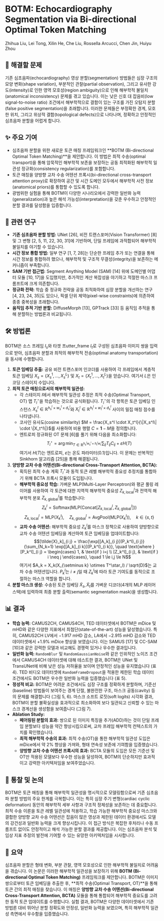 # BOTM: Echocardiography Segmentation via Bi-directional Optimal Token Matching

Zhihua Liu, Lei Tong, Xilin He, Che Liu, Rossella Arcucci, Chen Jin, Huiyu Zhou

## 🧩 해결할 문제

기존 심초음파(echocardiography) 영상 분할(segmentation) 방법들은 심장 구조의 모양 변화(shape variation), 부분적인 관찰(partial observation), 그리고 유사한 강도(intensity)로 인한 영역 모호성(region ambiguity)으로 인해 해부학적 불일치(anatomical inconsistency) 문제를 겪고 있습니다. 이는 낮은 신호 대 잡음비(low signal-to-noise ratio) 조건에서 해부학적으로 결함이 있는 구조를 가진 오탐지 분할(false positive segmentation)을 초래합니다. 이러한 문제들은 부정확한 경계, 모호한 위치, 그리고 위상적 결함(topological defects)으로 나타나며, 정확하고 안정적인 심초음파 분할을 어렵게 합니다.

## ✨ 주요 기여

* 심초음파 분할을 위한 새로운 토큰 매칭 프레임워크인 **BOTM (Bi-directional Optimal Token Matching)**을 제안합니다. 이 방법은 최적 수송(optimal transport)을 통해 암묵적인 해부학적 보존을 보장하는 공동 최적화된 해부학적 일관성 정규화(consistency regularization)를 포함합니다.
* 토큰 매칭을 양방향 교차 수송 어텐션 프록시(bi-directional cross-transport attention proxy)로 확장하여 공간 및 시간 도메인 모두에서 해부학적 사전 정보(anatomical priors)를 통합할 수 있도록 합니다.
* 광범위한 실험을 통해 BOTM이 다양한 시나리오에서 강력한 일반화 능력(generalization)과 높은 해석 가능성(interpretation)을 갖춘 우수하고 안정적인 분할 결과를 달성함을 입증합니다.

## 📎 관련 연구

* **기존 심초음파 분할 방법:** UNet [26], 비전 트랜스포머(Vision Transformer) [8] 및 그 변형 [2, 5, 11, 22, 30, 31]에 기반하며, 단일 프레임에 과적합되어 해부학적 불일치를 야기할 수 있습니다.
* **시간 정보 통합 방법:** 일부 연구 [1, 7, 28]는 단순한 프레임 추가 또는 연결을 통해 시간 정보를 통합하려 했으나, 해부학적 및 구조적 무결성(integrity)을 보존하는 메커니즘이 부족합니다.
* **SAM 기반 접근법:** Segment Anything Model (SAM) [14] 위에 도메인별 어댑터 모듈 [10, 17]을 도입했지만, 추가적인 계산 복잡성을 야기하고 적절한 마스크 프롬프트에 크게 의존합니다.
* **정규화 전략:** 학습 중 정규화 전략을 공동 최적화하여 심장 분할을 개선하는 연구 [4, 23, 24, 35]도 있으나, 픽셀 단위 제약(pixel-wise constraints)에 의존하여 종종 중복성을 초래합니다.
* **움직임 추적 기반 분할:** DiffuseMorph [13], GPTrack [33] 등 움직임 추적을 통해 분할하는 방법론과 비교됩니다.

## 🛠️ 방법론

BOTM은 소스 프레임 $I_s$와 타겟 프utter_frame $I_t$로 구성된 심초음파 이미지 쌍을 입력으로 받아, 심초음파 분할과 최적의 해부학적 전송(optimal anatomy transportation)을 동시에 수행합니다.

1. **토큰 임베딩 추출:** 공유 비전 트랜스포머 인코더를 사용하여 각 프레임에서 계층적 토큰 임베딩 $X_s = \{X_s^1, \dots, X_s^L\}$ 및 $X_t = \{X_t^1, \dots, X_t^L\}$을 얻습니다. 여기서 $L$은 인코딩 스테이지 수입니다.
2. **최적 토큰 매칭으로서의 해부학적 일관성:**
    * 각 스테이지 $l$에서 해부학적 일관성 추정은 최적 수송(Optimal Transport, OT) 맵 $T^\star_l$을 학습하는 것으로 공식화됩니다. $T^\star_l$의 각 항목은 토큰 임베딩 인스턴스 $X_s^l \in \mathbb{R}^{h_s^l \times w_s^l \times d_s^l}$와 $X_t^l \in \mathbb{R}^{h_t^l \times w_t^l \times d_s^l}$ 사이의 밀집 매칭 점수를 나타냅니다.
    * 코사인 유사도(cosine similarity) $M = \frac{X_s^l \cdot X_t^l}{\|X_s^l\| \cdot \|X_t^l\|}$를 사용하여 비용 행렬 $C = \mathbf{1} - M$을 정의합니다.
    * 엔트로피 정규화된 OT 문제 [6]를 풀기 위해 다음을 최소화합니다:
        $$T^\star_l = \arg \min_{T \in \mathbb{R}^{h_s^l w_s^l \times h_t^l w_t^l}} \sum_{i j} T_{i j} C_{i j} + \varepsilon H(T)$$
        여기서 $H(T)$는 엔트로피, $\varepsilon$는 온도 파라미터($0.1$)입니다. 이 문제는 반복적인 Sinkhorn 알고리즘 [25]을 통해 해결됩니다.
3. **양방향 교차 수송 어텐션(Bi-directional Cross-Transport Attention, BCTA):**
    * 획득된 최적 수송 계획 $T^\star_l$과 동적 토큰 레벨 해부학적 중요성 추정치를 통합하기 위해 BCTA 프록시 모듈이 도입됩니다.
    * **해부학적 중요성 학습:** 가벼운 MLP(Multi-Layer Perceptron)와 평균 풀링 레이어를 사용하여 각 토큰에 대한 지역적 해부학적 중요성 $Z_{k, \text{local}}^l$과 전역적 해부학적 분포 $Z_{k, \text{global}}^l$를 학습합니다:
        $$Z_k^l = \text{Softmax}(\text{MLP}(\text{Concat}[Z_{k, \text{local}}^l, Z_{k, \text{global}}^l]))$$
        $$Z_{k, \text{local}}^l = \text{MLP}(X_k^l), \quad Z_{k, \text{global}}^l = \text{AvgPool}(\text{MLP}(X_k^l)), \quad k \in \{s,t\}$$
    * **교차 수송 어텐션:** 해부학적 중요성 $Z_k^l$를 마스크 정책으로 사용하여 양방향으로 교차 수송 어텐션 임베딩을 계산하여 토큰 임베딩을 업데이트합니다:
        $$[\tilde{X}_k]_{i j} = \frac{\exp[[A_k]_{i j}](P_k^l)_{i j}}{\sum_{N_k=1} \exp[[A_k]_{i k}](P_k^l)_{i k}}, \quad \text{where } [P_k^l]_{i j} = \begin{cases} 1, & \text{if } i=j \\ [Z_k^l]_{i j}, & \text{if } i \neq j \end{cases}, \quad 1 \le i,j \le N$$
        여기서 $A_k = X_k(X_{\setminus k} \otimes T^\star_l) / \sqrt{D}$는 교차 수송 어텐션입니다. $P_k^l$는 $i \neq j$일 때 $Z_k^l$에 따라 토큰 기여도를 동적으로 조절하는 마스크 역할을 합니다.
4. **분할 마스크 생성:** 수송된 토큰 임베딩 $\tilde{X}_s, \tilde{X}_t$를 가벼운 디코더(4개의 MLP 레이어 스택)에 입력하여 최종 분할 출력(semantic segmentation mask)을 생성합니다.

## 📊 결과

* **학습 능력:** CAMUS2CH, CAMUS4CH, TED 데이터셋에서 BOTM은 mDice 및 mHD와 같은 다양한 지표에서 최첨단(state-of-the-art) 성능을 달성했습니다. 특히, CAMUS2CH LV에서 $-1.917$ mHD 감소, LA에서 $-2.915$ mHD 감소와 TED 데이터셋에서 $+1.9\%$ mDice 향상을 보였습니다. 이는 SAMUS [17] 및 CC-SAM [10]과 같은 강력한 모델과 비교해도 경쟁력 있거나 우수한 결과입니다.
* **일반화 능력:** `RandomBlur` 및 `RandomGaussianNoise`와 같은 인위적인 노이즈 조건에서 CAMUS4CH 데이터셋에 대해 테스트한 결과, BOTM은 UNet 및 TransUNet에 비해 낮은 성능 저하율을 보이며 안정적인 성능을 유지했습니다 (표 4). TED 비디오 데이터셋에 `RandomFrameDropout`을 적용한 제한된 학습 데이터 조건에서도 BOTM은 우수한 일반화 능력을 입증했습니다 (표 5).
* **정성적 비교:** BOTM은 어려운 조건에서도 심장 구조를 정확하게 분할하며, 기준선(baseline) 방법들이 보여주는 경계 단절, 불완전한 구조, 마스크 공동(cavity) 등의 문제를 해결합니다 (그림 5, 6). 마스크 소프트 로짓(soft logits) 시각화 결과, BOTM이 분할 불확실성을 효과적으로 최소화하여 보다 일관되고 신뢰할 수 있는 마스크 경계선을 생성함을 보여줍니다 (그림 7).
* **Ablation Study:**
  * **페어링된 분할의 효과:** 쌍으로 된 이미지 특징을 추가(ADD)하는 것이 단일 프레임 분할보다 성능을 약간 향상시킴으로써, 교차 프레임 해부학적 컨텍스트의 가치를 확인했습니다.
  * **최적 해부학적 수송의 효과:** 최적 수송(OT)을 통한 해부학적 일관성 도입은 mDice에서 약 $2\%$ 향상을 가져와, 형태 연속성 보존에 기여함을 입증했습니다.
  * **양방향 교차 수송 어텐션 프록시의 효과:** BCTA 모듈의 도입은 모든 기준선 및 OT만 적용된 모델보다 우수한 성능을 달성하여, BOTM의 단순하지만 효과적이고 강력한 아키텍처임을 보여주었습니다.

## 🧠 통찰 및 논의

BOTM은 토큰 매칭을 통해 해부학적 일관성을 명시적으로 모델링함으로써 기존 심초음파 분할 방법의 주요 한계를 극복합니다. 이는 특히 심장 주기 변형(cardiac cyclic deformation) 동안의 해부학적 세부 사항과 구조적 정체성을 보존하는 데 중요합니다. 최적 수송 이론을 토큰 레벨 일관성에 적용하고, 학습 가능한 해부학적 중요성 마스크와 결합한 양방향 교차 수송 어텐션은 잡음이 많은 영상과 제한된 데이터 환경에서도 모델의 강건성과 일반화 능력을 크게 향상시킵니다. 이 접근 방식은 복잡한 후처리나 수동 프롬프트 없이도 안정적이고 해석 가능한 분할 결과를 제공합니다. 이는 심초음파 분석 및 임상 지표 추정의 발전에 기여할 수 있는 유망한 아키텍처임을 시사합니다.

## 📌 요약

심초음파 분할은 형태 변화, 부분 관찰, 영역 모호성으로 인한 해부학적 불일치로 어려움을 겪습니다. 이 논문은 이러한 해부학적 일관성을 보장하기 위해 **BOTM (Bi-directional Optimal Token Matching)** 프레임워크를 제안합니다. BOTM은 이미지 쌍으로부터 토큰 임베딩을 추출한 후, **최적 수송(Optimal Transport, OT)**을 통해 토큰 간의 최적 매칭을 찾습니다. 이 매칭은 **양방향 교차 수송 어텐션(Bi-directional Cross-Transport Attention, BCTA)** 모듈을 통해 통합되어 해부학적 중요도를 고려한 동적 토큰 업데이트를 수행합니다. 실험 결과, BOTM은 다양한 데이터셋에서 기존 방법론 대비 뛰어난 분할 정확도와 안정성, 일반화 능력을 보였으며, 특히 해부학적 일관성 측면에서 우수함을 입증했습니다.
